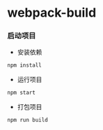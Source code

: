 # webpack-build

### 启动项目

* 安装依赖

```sh
npm install
```

* 运行项目

```sh
npm start
```

* 打包项目

```sh
npm run build
```
<!--
### 目录结构

```
/webpack-build
|- README.md
|- package.json
|- package-lock.json
|- /public
   |- index.html
|- /src
   |- index.js
   |- index.css
   |- /component1
      |- component1.js
      |- math.js
   |- /component2
      |- component2.js
      |- print.js
   |- /component3
      |- component3.js
      |- data.xml
      |- glyphicons-halflings-regular.woff
      |- glyphicons-halflings-regular.woff2
      |- icon.jpg
```-->